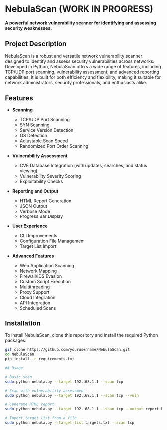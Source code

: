 # NebulaScan (WORK IN PROGRESS)

**A powerful network vulnerability scanner for identifying and assessing security weaknesses.**

## Project Description

NebulaScan is a robust and versatile network vulnerability scanner designed to identify and assess security vulnerabilities across networks. Developed in Python, NebulaScan offers a wide range of features, including TCP/UDP port scanning, vulnerability assessment, and advanced reporting capabilities. It is built for both efficiency and flexibility, making it suitable for network administrators, security professionals, and enthusiasts alike.

## Features

- **Scanning**
  - TCP/UDP Port Scanning
  - SYN Scanning
  - Service Version Detection
  - OS Detection
  - Adjustable Scan Speed
  - Randomized Port Order Scanning

- **Vulnerability Assessment**
  - CVE Database Integration (with updates, searches, and status viewing)
  - Vulnerability Severity Scoring
  - Exploitability Checks

- **Reporting and Output**
  - HTML Report Generation
  - JSON Output
  - Verbose Mode
  - Progress Bar Display

- **User Experience**
  - CLI Improvements
  - Configuration File Management
  - Target List Import

- **Advanced Features**
  - Web Application Scanning
  - Network Mapping
  - Firewall/IDS Evasion
  - Custom Script Execution
  - Multithreading
  - Proxy Support
  - Cloud Integration
  - API Integration
  - Scheduled Scans

## Installation

To install NebulaScan, clone this repository and install the required Python packages:

```bash
git clone https://github.com/yourusername/NebulaScan.git
cd NebulaScan
pip install -r requirements.txt

## Usage

# Basic scan
sudo python nebula.py --target 192.168.1.1 --scan tcp

# Scan with vulnerability assessment
sudo python nebula.py --target 192.168.1.1 --scan tcp --vuln

# Generate HTML report
sudo python nebula.py --target 192.168.1.1 --scan tcp --output report.html

# Import target list from a file
sudo python nebula.py --target-list targets.txt --scan tcp

